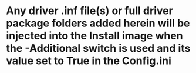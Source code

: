 # Any driver .inf file(s) or full driver package folders added herein will be injected into the Install image when the -Additional switch is used and its value set to True in the Config.ini #
